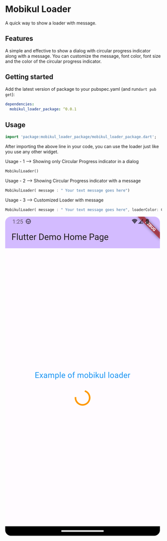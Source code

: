 # Mobikul Loader
A quick way to show a loader with message.

## Features
A simple and effective to show a dialog with circular progress indicator along with a message.
You can customize the message, font color, font size and the color of the circular progress indicator. 

## Getting started

Add the latest version of package to your pubspec.yaml (and run`dart pub get`):
```yaml
dependencies:
  mobikul_loader_package: ^0.0.1
```

## Usage

```dart
import 'package:mobikul_loader_package/mobikul_loader_package.dart';
```

After importing the above line in your code, you can use the loader just like you use any other widget.

Usage - 1 --> Showing only Circular Progress indicator in a dialog
```dart
MobikulLoader()
```

Usage - 2 --> Showing Circular Progress indicator with a message

```dart
MobikulLoader( message : " Your text message goes here")
```
Usage - 3 --> Customized Loader with message 

```dart
MobikulLoader( message : " Your text message goes here", loaderColor: Colors.green , fontColor: Colors.black, fontSize: 24)
```

![Loader_pic](loader_pic.png)